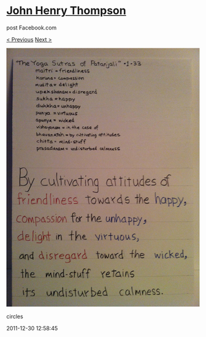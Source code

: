 # [John Henry Thompson](../README.md)
post Facebook.com

[< Previous](2012-01-01-12.md) [Next >](2011-12-30-2.md)

[![](../media/2011-12-30/circles.jpg)](../README.md)

circles

2011-12-30 12:58:45